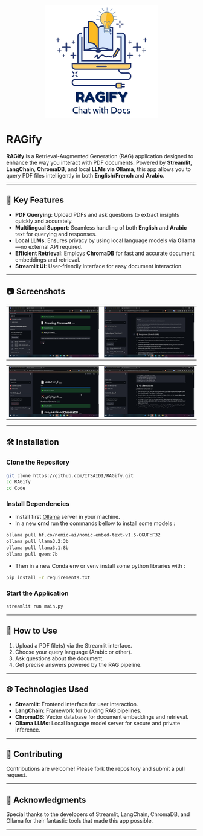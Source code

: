 <div align="center">
  <img src="assets/RAGIFY_Logo.png" alt="RAGify in Action" align ="center" style="width:300px; height:300px;"/>
</div>  

# RAGify  

**RAGify** is a Retrieval-Augmented Generation (RAG) application designed to enhance the way you interact with PDF documents. Powered by **Streamlit**, **LangChain**, **ChromaDB**, and local **LLMs via Ollama**, this app allows you to query PDF files intelligently in both **English/French** and **Arabic**.  

---

## 🚀 Key Features  

- **PDF Querying**: Upload PDFs and ask questions to extract insights quickly and accurately.  
- **Multilingual Support**: Seamless handling of both **English** and **Arabic** text for querying and responses.  
- **Local LLMs**: Ensures privacy by using local language models via **Ollama**—no external API required.  
- **Efficient Retrieval**: Employs **ChromaDB** for fast and accurate document embeddings and retrieval.  
- **Streamlit UI**: User-friendly interface for easy document interaction.  

---

## 📷 Screenshots  

<table>
  <tr>
    <td align="center">
      <img src="assets/Frame1.jpg" alt="RAGify Screenshot 1" style="width:600px; height:auto;"/>
    </td>
    <td align="center">
      <img src="assets/Frame2.jpg" alt="RAGify Screenshot 2" style="width:600px; height:auto;"/>
    </td>
  </tr>
</table>

<table>
  <tr>
    <td align="center">
      <img src="assets/Frame3.jpg" alt="RAGify Screenshot 3" style="width:600px; height:auto;"/>
    </td>
    <td align="center">
      <img src="assets/Frame4.jpg" alt="RAGify Screenshot 4" style="width:600px; height:auto;"/>
    </td>
  </tr>
</table>

---

## 🛠️ Installation  

### Clone the Repository  
```bash  
git clone https://github.com/ITSAIDI/RAGify.git  
cd RAGify
cd Code 
```  

### Install Dependencies

- Install first <a href="https://ollama.com/download">Ollama</a> server in your machine.
- In a new **cmd** run the commands bellow to install some models :

```bash  
ollama pull hf.co/nomic-ai/nomic-embed-text-v1.5-GGUF:F32 
ollama pull llama3.2:3b
ollama pull llama3.1:8b
ollama pull qwen:7b 
```
- Then in a new Conda env or venv install some python libraries with :

```bash  
pip install -r requirements.txt  
```  

### Start the Application  
```bash  
streamlit run main.py  
```  

---

## 📝 How to Use  

1. Upload a PDF file(s) via the Streamlit interface.  
2. Choose your query language (Arabic or other).  
3. Ask questions about the document.  
4. Get precise answers powered by the RAG pipeline.  

---

## 🌐 Technologies Used  

- **Streamlit**: Frontend interface for user interaction.  
- **LangChain**: Framework for building RAG pipelines.  
- **ChromaDB**: Vector database for document embeddings and retrieval.  
- **Ollama LLMs**: Local language model server for secure and private inference.
  
---

## 🤝 Contributing  

Contributions are welcome! Please fork the repository and submit a pull request.  

---

## 🌟 Acknowledgments  

Special thanks to the developers of Streamlit, LangChain, ChromaDB, and Ollama for their fantastic tools that made this app possible.  

---
